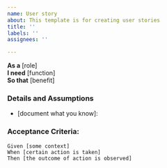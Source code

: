```yaml
---
name: User story
about: This template is for creating user stories
title: ''
labels: ''
assignees: ''

---
```


**As a** [role]  
 **I need** [function]  
 **So that** [benefit]  
 ### Details and Assumptions
 * [document what you know]:
### Acceptance Criteria:
 ```gherkin
 Given [some context]
 When [certain action is taken]
 Then [the outcome of action is observed]
 ```
